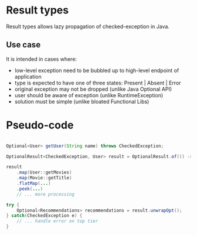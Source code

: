 # Result types

Result types allows lazy propagation of checked-exception in Java.

## Use case

It is intended in cases where:
* low-level exception need to be bubbled up to high-level endpoint of application
* type is expected to have one of three states: Present | Absent | Error
* original exception may not be dropped (unlike Java Optional API)
* user should be aware of exception (unlike RuntimeException)
* solution must be simple (unlike bloated Functional Libs)

# Pseudo-code

```java

Optional<User> getUser(String name) throws CheckedException;

OptionalResult<CheckedException, User> result = OptionalResult.of(() -> db.getUser());

result
    .map(User::getMovies)
    .map(Movie::getTitle)
    .flatMap(...)
    .peek(...)
    // ... more processing

try {
    Optional<Recommendations> recommendations = result.unwrapOpt();
} catch(CheckedException e) {
    // ... handle error on top tier
}
```